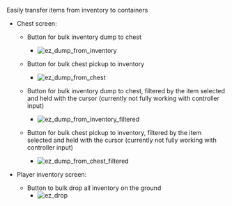 Easily transfer items from inventory to containers
  - Chest screen:
    - Button for bulk inventory dump to chest
      - ![ez_dump_from_inventory](https://github.com/bud-aj29/BE_Easy_Item_Dump/assets/99773087/fa0085df-35db-4865-9173-c9a69ed7d0b4)

    - Button for bulk chest pickup to inventory
      - ![ez_dump_from_chest](https://github.com/bud-aj29/BE_Easy_Item_Dump/assets/99773087/eda7a6bc-f52d-4022-8c3a-f2927b700600)

    - Button for bulk inventory dump to chest, filtered by the item selected and held with the cursor (currently not fully working with controller input)
      - ![ez_dump_from_inventory_filtered](https://github.com/bud-aj29/BE_Easy_Item_Dump/assets/99773087/a346c471-9d62-4cd9-98fb-edbcc71bc7ed)

    - Button for bulk chest pickup to inventory, filtered by the item selected and held with the cursor (currently not fully working with controller input)
      - ![ez_dump_from_chest_filtered](https://github.com/bud-aj29/BE_Easy_Item_Dump/assets/99773087/fa3a8935-d2e9-4c9d-b650-e906b0de159e)

  - Player inventory screen:
    - Button to bulk drop all inventory on the ground
      - ![ez_drop](https://github.com/bud-aj29/BE_Easy_Item_Dump/assets/99773087/ef337cd5-3e79-4695-8123-345164855ef1)
